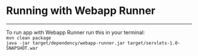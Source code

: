 # Running with Webapp Runner
____
To run app with Webapp Runner run this in your terminal:  
`mvn clean package`  
`java -jar target/dependency/webapp-runner.jar target/servlets-1.0-SNAPSHOT.war`